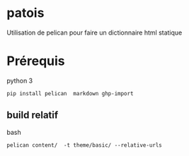 # patois
Utilisation de pelican pour faire un dictionnaire html statique

# Prérequis

python 3

```
pip install pelican  markdown ghp-import 
```
## build relatif 

bash
```
pelican content/  -t theme/basic/ --relative-urls
```
